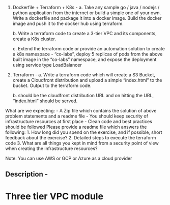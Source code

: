1. Dockerfile + Terraform + K8s -
    a. Take any sample go / java / nodejs / python application from the internet or build a simple one of your own. Write a dockerfile and package it into a docker image. Build the docker image and push it to the docker hub using terraform.

    b. Write a terraform code to create a 3-tier VPC and its components, create a K8s cluster.

    c. Extend the terraform code or provide an automation solution to create a k8s namespace - “co-labs”, deploy 5 replicas of pods from the above built image in the “co-labs” namespace, and expose the deployment using service type LoadBalancer

2. Terraform - 
    a. Write a terraform code which will create a S3 Bucket, create a Cloudfront
    distribution and upload a simple “index.html” to the bucket. Output to the terraform code.

    b. should be the cloudfront distribution URL and on hitting the URL, “index.html” should be served.

What are we expecting:
    - A Zip file which contains the solution of above problem statements and a readme file
    - You should keep security of infrastructure resources at first place
    - Clean code and best practices should be followed
Please provide a readme file which answers the following:
    1. How long did you spend on the exercise, and if possible, short feedback about the exercise?
    2. Detailed steps to execute the terraform code
3. What are all things you kept in mind from a security point of view when creating the infrastructure resources?

Note: You can use AWS or GCP or Azure as a cloud provider

## Description - 

# Three tier VPC module 


